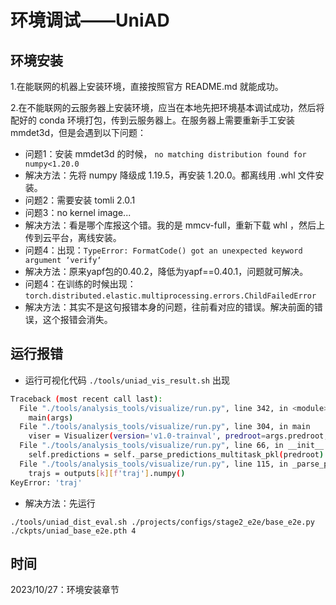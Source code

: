 # 环境调试——UniAD

## 环境安装

1.在能联网的机器上安装环境，直接按照官方 README.md 就能成功。

2.在不能联网的云服务器上安装环境，应当在本地先把环境基本调试成功，然后将配好的 conda 环境打包，传到云服务器上。在服务器上需要重新手工安装 mmdet3d，但是会遇到以下问题：

* 问题1：安装 mmdet3d 的时候， `no matching distribution found for numpy<1.20.0`
* 解决方法：先将 numpy 降级成 1.19.5，再安装 1.20.0。都离线用 .whl 文件安装。
* 问题2：需要安装 tomli 2.0.1
* 问题3：no kernel image...
* 解决方法：看是哪个库报这个错。我的是 mmcv-full，重新下载 whl ，然后上传到云平台，离线安装。
* 问题4：出现：`TypeError: FormatCode() got an unexpected keyword argument ‘verify‘`
* 解决方法：原来yapf包的0.40.2，降低为yapf==0.40.1，问题就可解决。
* 问题4：在训练的时候出现： `torch.distributed.elastic.multiprocessing.errors.ChildFailedError`
* 解决方法：其实不是这句报错本身的问题，往前看对应的错误。解决前面的错误，这个报错会消失。

## 运行报错

* 运行可视化代码 `./tools/uniad_vis_result.sh` 出现

```bash
Traceback (most recent call last):
  File "./tools/analysis_tools/visualize/run.py", line 342, in <module>
    main(args)
  File "./tools/analysis_tools/visualize/run.py", line 304, in main
    viser = Visualizer(version='v1.0-trainval', predroot=args.predroot, dataroot='data/nuscenes', **render_cfg)
  File "./tools/analysis_tools/visualize/run.py", line 66, in __init__
    self.predictions = self._parse_predictions_multitask_pkl(predroot)
  File "./tools/analysis_tools/visualize/run.py", line 115, in _parse_predictions_multitask_pkl
    trajs = outputs[k][f'traj'].numpy()
KeyError: 'traj'
```

* 解决方法：先运行

```
./tools/uniad_dist_eval.sh ./projects/configs/stage2_e2e/base_e2e.py ./ckpts/uniad_base_e2e.pth 4
```

## 时间

2023/10/27：环境安装章节
